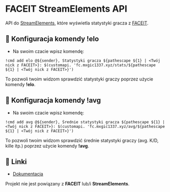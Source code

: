 # FACEIT StreamElements API
API do [StreamElements](https://streamelements.com), które wyświetla statystyki gracza z [FACEIT](https://faceit.com).

## 🔧 Konfiguracja komendy !elo
- Na swoim czacie wpisz komendę:
```
!cmd add elo @${sender}, Statystyki gracza ${pathescape ${1} | <Twój nick z FACEIT>}: $(customapi. 'fc.mxgic1337.xyz/stats/${pathescape ${1} | <Twój nick z FACEIT>}')
```
To pozwoli twoim widzom sprawdzić statystyki graczy poprzez użycie komendy **!elo**.

## 🔧 Konfiguracja komendy !avg
- Na swoim czacie wpisz komendę:
```
!cmd add avg @${sender}, Średnie statystyki gracza ${pathescape ${1} | <Twój nick z FACEIT>}: $(customapi. 'fc.mxgic1337.xyz/avg/${pathescape ${1} | <Twój nick z FACEIT>}')
```
To pozwoli twoim widzom sprawdzić średnie statystyki graczy (avg. K/D, kille itp.) poprzez użycie komendy **!avg**.

## 🔗 Linki
- [Dokumentacja](https://docs.mxgic1337.xyz/faceit-stats-api/#/)

Projekt nie jest powiązany z **FACEIT** lub/i **StreamElements**.